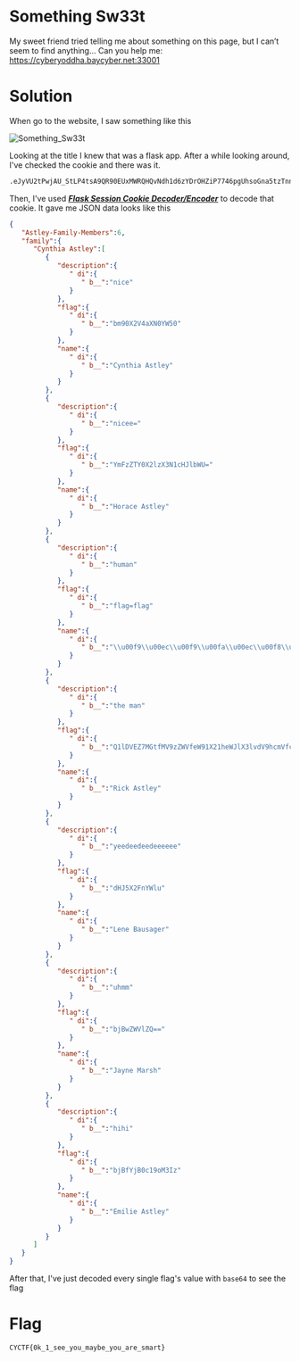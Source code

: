 # Something Sw33t

My sweet friend tried telling me about something on this page, but I can’t seem to find anything… Can you help me: https://cyberyoddha.baycyber.net:33001

# Solution

When go to the website, I saw something like this

![Something_Sw33t]()

Looking at the title I knew that was a flask app. After a while looking around, I've checked the cookie and there was it.

```bash
.eJyVU2tPwjAU_StLP4tsA9QR90EUxMWRQHQvNdh1d6zYDrOHZiP7746pgUhsoGna5tzTnnNvbtfoKs0YFK0R5pQVLRO4D0mK-mcnKGwg1F-j6yLOIoqlby7qP61RAClJ6HtGV_GGIQW02fz5HPVRTAmgqqqfYHixH_a5Jjuq1cXORHbtntxQY8xhn_pHuaqZB2iDLlB3-aj0HtzaASudzkQhY4P59qMucDFeJZjAESainONY4GGD6k3of9HnXJZDbbMC2Z5DvINcNKu_gwRb_AcJ925BV2mfqu1Lpf2qtLvqIflkEUjijKYKu7GG3rl5m4WmpZWebYVga4qjKhHYBnM67COwtIhwKyQ1RuKZJkh-RsnbEfUuAILfuRkCo8HY6DnqKHZtlgsM3EMM0gDnKV5AcoiFPOJc1PPLwWddE-ZNdVGnGbiodU2cpNFBfUYjKhYN3eVAJoq2Mjt3pUB4WP91utviL1X1BXD8TWE.X4ovdw.rz4sSG_k2heOMf7Cw_C6Kliw7Ms
```

Then, I've used **_[Flask Session Cookie Decoder/Encoder](https://noraj.github.io/flask-session-cookie-manager/)_** to decode that cookie. It gave me JSON data looks like this

```JSON
{
   "Astley-Family-Members":6,
   "family":{
      "Cynthia Astley":[
         {
            "description":{
               " di":{
                  " b__":"nice"
               }
            },
            "flag":{
               " di":{
                  " b__":"bm90X2V4aXN0YW50"
               }
            },
            "name":{
               " di":{
                  " b__":"Cynthia Astley"
               }
            }
         },
         {
            "description":{
               " di":{
                  " b__":"nicee="
               }
            },
            "flag":{
               " di":{
                  " b__":"YmFzZTY0X2lzX3N1cHJlbWU="
               }
            },
            "name":{
               " di":{
                  " b__":"Horace Astley"
               }
            }
         },
         {
            "description":{
               " di":{
                  " b__":"human"
               }
            },
            "flag":{
               " di":{
                  " b__":"flag=flag"
               }
            },
            "name":{
               " di":{
                  " b__":"\\u00f9\\u00ec\\u00f9\\u00fa\\u00ec\\u00f8\\u00fb\\u00ec\\u00fd\\u00f8\\u00ec\\u00ff\\u00fa\\u00ec\\u00fe41/.2/<1/`1/42"
               }
            }
         },
         {
            "description":{
               " di":{
                  " b__":"the man"
               }
            },
            "flag":{
               " di":{
                  " b__":"Q1lDVEZ7MGtfMV9zZWVfeW91X21heWJlX3lvdV9hcmVfc21hcnR9"
               }
            },
            "name":{
               " di":{
                  " b__":"Rick Astley"
               }
            }
         },
         {
            "description":{
               " di":{
                  " b__":"yeedeedeedeeeeee"
               }
            },
            "flag":{
               " di":{
                  " b__":"dHJ5X2FnYWlu"
               }
            },
            "name":{
               " di":{
                  " b__":"Lene Bausager"
               }
            }
         },
         {
            "description":{
               " di":{
                  " b__":"uhmm"
               }
            },
            "flag":{
               " di":{
                  " b__":"bjBwZWVlZQ=="
               }
            },
            "name":{
               " di":{
                  " b__":"Jayne Marsh"
               }
            }
         },
         {
            "description":{
               " di":{
                  " b__":"hihi"
               }
            },
            "flag":{
               " di":{
                  " b__":"bjBfYjB0c19oM3Iz"
               }
            },
            "name":{
               " di":{
                  " b__":"Emilie Astley"
               }
            }
         }
      ]
   }
}
```

After that, I've just decoded every single flag's value with `base64` to see the flag

# Flag

`CYCTF{0k_1_see_you_maybe_you_are_smart}`
